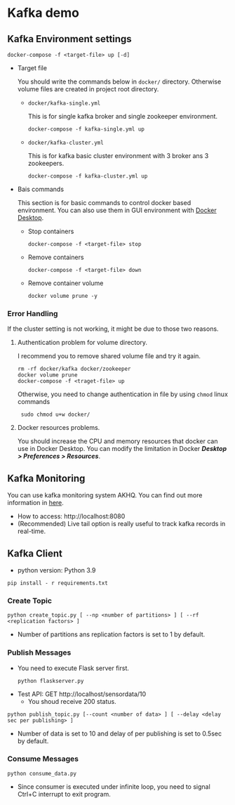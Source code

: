 # Kafka demo
## Kafka Environment settings

```shell
docker-compose -f <target-file> up [-d]
```
* Target file

    You should write the commands below in `docker/` directory. Otherwise volume files are created in project root directory.
    * `docker/kafka-single.yml`
  
        This is for single kafka broker and single zookeeper environment.
        ```shell
      docker-compose -f kafka-single.yml up
        ```

    * `docker/kafka-cluster.yml`
    
        This is for kafka basic cluster environment with 3 broker ans 3 zookeepers.
      ```shell
      docker-compose -f kafka-cluster.yml up
        ```
* Bais commands
    
    This section is for basic commands to control docker based environment. You can also use them in GUI environment with [Docker Desktop](https://www.docker.com/products/docker-desktop/).
  * Stop containers
     ```shell
    docker-compose -f <target-file> stop
    ```
  * Remove containers
     ```shell
    docker-compose -f <target-file> down
    ```
  * Remove container volume
     ```shell
    docker volume prune -y
    ```

### Error Handling
If the cluster setting is not working, it might be due to those two reasons.
1. Authentication problem for volume directory.
    
    I recommend you to remove shared volume file and try it again.
    ```shell
   rm -rf docker/kafka docker/zookeeper
   docker volume prune
   docker-compose -f <traget-file> up
   ```
   Otherwise, you need to change authentication in file by using `chmod` linux commands
   ```shell
    sudo chmod u+w docker/
    ```
   
2. Docker resources problems.
        
    You should increase the CPU and memory resources that docker can use in Docker Desktop. You can modify the limitation in Docker **_Desktop > Preferences > Resources_**.

## Kafka Monitoring
You can use kafka monitoring system AKHQ. You can find out more information in [here](https://akhq.io/).
* How to access: http://localhost:8080
* (Recommended) Live tail option is really useful to track kafka records in real-time.

## Kafka Client
* python version: Python 3.9
```shell
pip install - r requirements.txt
```
### Create Topic
```shell
python create_topic.py [ --np <number of partitions> ] [ --rf <replication factors> ]
```
* Number of partitions ans replication factors is set to 1 by default.

### Publish Messages
* You need to execute Flask server first.
    ```
  python flaskserver.py
  ```
* Test API: GET http://localhost/sensordata/10
  * You shoud receive 200 status.
```shell
python publish_topic.py [--count <number of data> ] [ --delay <delay sec per publishing> ]
```
* Number of data is set to 10 and delay of per publishing is set to 0.5sec by default.

### Consume Messages

```shell
python consume_data.py
```

* Since consumer is executed under infinite loop, you need to signal Ctrl+C interrupt to exit program.